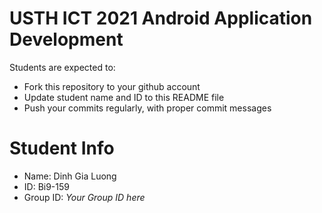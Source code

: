 USTH ICT 2021 Android Application Development
=====================================================

Students are expected to:

* Fork this repository to your github account
* Update student name and ID to this README file
* Push your commits regularly, with proper commit messages

Student Info
=======================

* Name: Dinh Gia Luong 
* ID: Bi9-159
* Group ID: *Your Group ID here*

